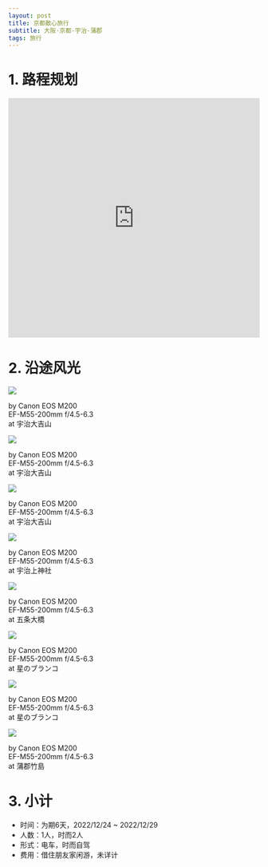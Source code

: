 ```yaml
---
layout: post
title: 京都散心旅行
subtitle: 大阪·京都·宇治·蒲郡
tags: 旅行
---
```


# 1. 路程规划

<iframe src="https://www.google.com/maps/embed?pb=!1m14!1m12!1m3!1d107168.55694447603!2d135.749296222452!3d34.987999116200434!2m3!1f0!2f0!3f0!3m2!1i1024!2i768!4f13.1!5e0!3m2!1szh-CN!2sjp!4v1672406403061!5m2!1szh-CN!2sjp" width="100%" height="480" style="border:0;" loading="lazy"></iframe>

# 2. 沿途风光

<div class="gallery">
    <div class="item">
        <img src="/assets/src/a-travel-at-kyoto-relax/pic1.jpeg">
        <p>by Canon EOS M200<br>EF-M55-200mm f/4.5-6.3<br>at 宇治大吉山</p>
    </div>
    <div class="item">
        <img src="/assets/src/a-travel-at-kyoto-relax/pic2.jpeg">
        <p>by Canon EOS M200<br>EF-M55-200mm f/4.5-6.3<br>at 宇治大吉山</p>
    </div>
    <div class="item">
        <img src="/assets/src/a-travel-at-kyoto-relax/pic3.jpeg">
        <p>by Canon EOS M200<br>EF-M55-200mm f/4.5-6.3<br>at 宇治大吉山</p>
    </div>
    <div class="item">
        <img src="/assets/src/a-travel-at-kyoto-relax/pic4.jpeg">
        <p>by Canon EOS M200<br>EF-M55-200mm f/4.5-6.3<br>at 宇治上神社</p>
    </div>
    <div class="item">
        <img src="/assets/src/a-travel-at-kyoto-relax/pic5.jpeg">
        <p>by Canon EOS M200<br>EF-M55-200mm f/4.5-6.3<br>at 五条大橋</p>
    </div>
    <div class="item">
        <img src="/assets/src/a-travel-at-kyoto-relax/pic6.jpeg">
        <p>by Canon EOS M200<br>EF-M55-200mm f/4.5-6.3<br>at 星のブランコ</p>
    </div>
    <div class="item">
        <img src="/assets/src/a-travel-at-kyoto-relax/pic7.jpeg">
        <p>by Canon EOS M200<br>EF-M55-200mm f/4.5-6.3<br>at 星のブランコ</p>
    </div>
    <div class="item">
        <img src="/assets/src/a-travel-at-kyoto-relax/pic8.jpeg">
        <p>by Canon EOS M200<br>EF-M55-200mm f/4.5-6.3<br>at 蒲郡竹島</p>
    </div>
</div>

# 3. 小计

- 时间：为期6天，2022/12/24 ~ 2022/12/29
- 人数：1人，时而2人
- 形式：电车，时而自驾
- 费用：借住朋友家闲游，未详计

